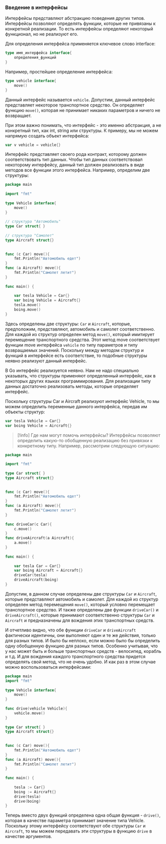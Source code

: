 ### Введение в интерфейсы

Интерфейсы представляют абстракцию поведения других типов. Интерфейсы позволяют определять функции, которые не привязаны к конкретной реализации. То есть интерфейсы определяют некоторый функционал, но не реализуют его.

Для определения интерфейса применяется ключевое слово interface:
```go
type имя_интерфейса interface{
    определения_функций
}
```
Например, простейшее определение интерфейса:
```go
type vehicle interface{
    move()
}
```
Данный интерфейс называется `vehicle`. Допустим, данный интерфейс представляет некоторое транспортное средство. Он определяет функцию `move()`, которая не принимает никаких параметров и ничего не возвращает.

При этом важно понимать, что интерфейс - это именно абстракция, а не конкретный тип, как int, string или структуры. К примеру, мы не можем напрямую создать объект интерфейса:
```go
var v vehicle = vehicle{}
```
Интерфейс представляет своего рода контракт, которому должен соответствовать тип данных. Чтобы тип данных соответствовал некоторому интерфейсу, данный тип должен реализовать в виде методов все функции этого интерфейса. Например, определим две структуры:
```go
package main
 
import "fmt"
 
type Vehicle interface{
    move()
}
 
// структура "Автомобиль"
type Car struct{ }
 
// структура "Самолет"
type Aircraft struct{}
 
 
func (c Car) move(){
    fmt.Println("Автомобиль едет")
}
func (a Aircraft) move(){
    fmt.Println("Самолет летит")
}
 
func main() {
     
    var tesla Vehicle = Car{}
    var boing Vehicle = Aircraft{}
    tesla.move()
    boing.move()
}
```
Здесь определены две структуры: `Car` и `Aircraft`, которые, предположим, представляют, автомобиль и самолет соответственно. Для каждой из структур определен метод `move()`, который имитирует перемещение транспортного средства. Этот метод move соответствует функции move интерфейса `vehicle` по типу параметров и типу возвращаемых значений. Поскольку между методом структур и функций в интерфейсе есть соответствие, то подобные структуры неявно реализуют данный интерфейс.

В Go интерфейс реализуется неявно. Нам не надо специально указывать, что структуры применяют определенный интерфейс, как в некоторых других языках программирования. Для реализации типу данных достаточно реализовать методы, которые определяет интерфейс.

Поскольку структуры Car и Aircraft реализуют интерфейс Vehicle, то мы можем определить переменные данного интерфейса, передав им объекты структур:
```go
var tesla Vehicle = Car{}
var boing Vehicle = Aircraft{}
```

>[!info] Где нам могут помочь интерфейсы?
>Интерфейсы позволяют определить какую-то обобщенную реализацию без привязки к конкретному типу. Например, рассмотрим следующую ситуацию:

```go
package main
 
import "fmt"
 
type Car struct{ }
type Aircraft struct{}
 
 
func (c Car) move(){
    fmt.Println("Автомобиль едет")
}
func (a Aircraft) move(){
    fmt.Println("Самолет летит")
}
 
func driveCar(c Car){
    c.move()
}
func driveAircraft(a Aircraft){
    a.move()
}
 
func main() {
     
    var tesla Car = Car{}
    var boing Aircraft = Aircraft{}
    driveCar(tesla)
    driveAircraft(boing)
}
```
Допустим, в данном случае определены две структуры `Car` и `Aircraft`, которые представляют автомобиль и самолет. Для каждой из структур определен метод перемещения `move()`, который условно перемещает транспортное средство. И также определены две функции `driveCar()` и `driveAircraft()`, которые принимают соответственно структуры `Car` и `Aircraft` и предназначены для вождения этих транспортных средств.

И отчетливо видно, что обе функции `driveCar` и `driveAircraft` фактически идентичны, они выполняют один и те же действия, только для разных типов. И было бы неплохо, если можно было бы определить одну обобщенную функцию для разных типов. Особенно учитывая, что у нас может быть и больше транспортных средств - велосипед, корабль и т.д. И для вождения каждого транспортного средства придется определять свой метод, что не очень удобно. И как раз в этом случае можно воспользоваться интерфейсами:

```go
package main
import "fmt"
 
type Vehicle interface{
    move()
}
 
func drive(vehicle Vehicle){
    vehicle.move()
}
 
type Car struct{ }
type Aircraft struct{}
 
 
func (c Car) move(){
    fmt.Println("Автомобиль едет")
}
func (a Aircraft) move(){
    fmt.Println("Самолет летит")
}
 
func main() {
     
    tesla := Car{}
    boing := Aircraft{}
    drive(tesla)
    drive(boing)
}
```
Теперь вместо двух функций определена одна общая функция - `drive()`, которая в качестве параметра принимает значение типа Vehicle. Поскольку этому интерфейсу соответствуют обе структуры `Car` и `Aircraft`, то мы можем передавать эти структуры в функцию `drive` в качестве аргументов.